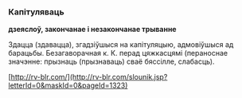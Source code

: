 ### Капітуляваць
**дзеяслоў, закончанае і незакончанае трыванне**

Здацца (здавацца), згадзіўшыся на капітуляцыю, адмовіўшыся ад барацьбы. Безагаворачная к. К. перад цяжкасцямі (пераноснае значэнне: прызнаць (прызнаваць) сваё бяссілле, слабасць).

<a rel="author">[http://rv-blr.com/](http://rv-blr.com/slounik.jsp?letterId=0&maskId=0&pageId=1323)</a>
